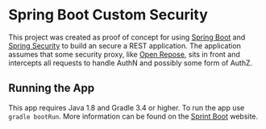 # Spring Boot Custom Security

This project was created as proof of concept for using [Spring Boot][1] and [Spring Security][2] to build an secure a
REST application.  The application assumes that some security proxy, like [Open Repose][3], sits in front and intercepts
all requests to handle AuthN and possibly some form of AuthZ.

## Running the App
This app requires Java 1.8 and Gradle 3.4 or higher.  To run the app use `gradle bootRun`.  More information can be 
found on the [Sprint Boot][1] website.

[1]: http://projects.spring.io/spring-boot/
[2]: http://projects.spring.io/spring-security
[3]: http://www.openrepose.org/